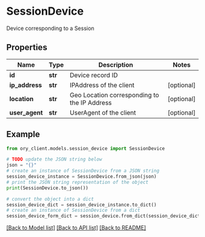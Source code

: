 # SessionDevice

Device corresponding to a Session

## Properties

Name | Type | Description | Notes
------------ | ------------- | ------------- | -------------
**id** | **str** | Device record ID | 
**ip_address** | **str** | IPAddress of the client | [optional] 
**location** | **str** | Geo Location corresponding to the IP Address | [optional] 
**user_agent** | **str** | UserAgent of the client | [optional] 

## Example

```python
from ory_client.models.session_device import SessionDevice

# TODO update the JSON string below
json = "{}"
# create an instance of SessionDevice from a JSON string
session_device_instance = SessionDevice.from_json(json)
# print the JSON string representation of the object
print(SessionDevice.to_json())

# convert the object into a dict
session_device_dict = session_device_instance.to_dict()
# create an instance of SessionDevice from a dict
session_device_form_dict = session_device.from_dict(session_device_dict)
```
[[Back to Model list]](../README.md#documentation-for-models) [[Back to API list]](../README.md#documentation-for-api-endpoints) [[Back to README]](../README.md)


